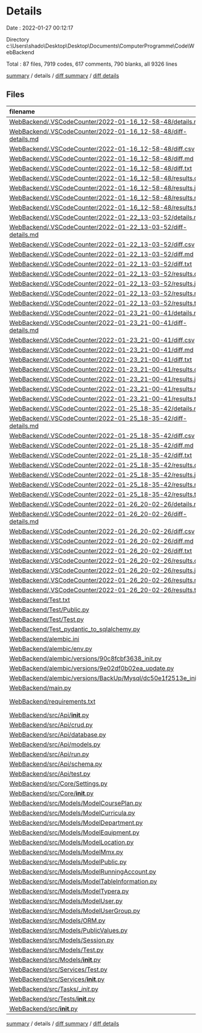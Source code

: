 # Details

Date : 2022-01-27 00:12:17

Directory c:\Users\shado\Desktop\Desktop\Documents\ComputerProgramme\Code\WebBackend

Total : 87 files,  7919 codes, 617 comments, 790 blanks, all 9326 lines

[summary](results.md) / details / [diff summary](diff.md) / [diff details](diff-details.md)

## Files
| filename | language | code | comment | blank | total |
| :--- | :--- | ---: | ---: | ---: | ---: |
| [WebBackend/.VSCodeCounter/2022-01-16_12-58-48/details.md](/WebBackend/.VSCodeCounter/2022-01-16_12-58-48/details.md) | Markdown | 229 | 0 | 6 | 235 |
| [WebBackend/.VSCodeCounter/2022-01-16_12-58-48/diff-details.md](/WebBackend/.VSCodeCounter/2022-01-16_12-58-48/diff-details.md) | Markdown | 9 | 0 | 6 | 15 |
| [WebBackend/.VSCodeCounter/2022-01-16_12-58-48/diff.csv](/WebBackend/.VSCodeCounter/2022-01-16_12-58-48/diff.csv) | CSV | 2 | 0 | 0 | 2 |
| [WebBackend/.VSCodeCounter/2022-01-16_12-58-48/diff.md](/WebBackend/.VSCodeCounter/2022-01-16_12-58-48/diff.md) | Markdown | 12 | 0 | 7 | 19 |
| [WebBackend/.VSCodeCounter/2022-01-16_12-58-48/diff.txt](/WebBackend/.VSCodeCounter/2022-01-16_12-58-48/diff.txt) | Django txt | 19 | 0 | 3 | 22 |
| [WebBackend/.VSCodeCounter/2022-01-16_12-58-48/results.csv](/WebBackend/.VSCodeCounter/2022-01-16_12-58-48/results.csv) | CSV | 222 | 0 | 0 | 222 |
| [WebBackend/.VSCodeCounter/2022-01-16_12-58-48/results.json](/WebBackend/.VSCodeCounter/2022-01-16_12-58-48/results.json) | JSON | 1 | 0 | 0 | 1 |
| [WebBackend/.VSCodeCounter/2022-01-16_12-58-48/results.md](/WebBackend/.VSCodeCounter/2022-01-16_12-58-48/results.md) | Markdown | 33 | 0 | 7 | 40 |
| [WebBackend/.VSCodeCounter/2022-01-16_12-58-48/results.txt](/WebBackend/.VSCodeCounter/2022-01-16_12-58-48/results.txt) | Django txt | 260 | 0 | 3 | 263 |
| [WebBackend/.VSCodeCounter/2022-01-22_13-03-52/details.md](/WebBackend/.VSCodeCounter/2022-01-22_13-03-52/details.md) | Markdown | 273 | 0 | 6 | 279 |
| [WebBackend/.VSCodeCounter/2022-01-22_13-03-52/diff-details.md](/WebBackend/.VSCodeCounter/2022-01-22_13-03-52/diff-details.md) | Markdown | 72 | 0 | 6 | 78 |
| [WebBackend/.VSCodeCounter/2022-01-22_13-03-52/diff.csv](/WebBackend/.VSCodeCounter/2022-01-22_13-03-52/diff.csv) | CSV | 65 | 0 | 0 | 65 |
| [WebBackend/.VSCodeCounter/2022-01-22_13-03-52/diff.md](/WebBackend/.VSCodeCounter/2022-01-22_13-03-52/diff.md) | Markdown | 29 | 0 | 7 | 36 |
| [WebBackend/.VSCodeCounter/2022-01-22_13-03-52/diff.txt](/WebBackend/.VSCodeCounter/2022-01-22_13-03-52/diff.txt) | Django txt | 99 | 0 | 3 | 102 |
| [WebBackend/.VSCodeCounter/2022-01-22_13-03-52/results.csv](/WebBackend/.VSCodeCounter/2022-01-22_13-03-52/results.csv) | CSV | 266 | 0 | 0 | 266 |
| [WebBackend/.VSCodeCounter/2022-01-22_13-03-52/results.json](/WebBackend/.VSCodeCounter/2022-01-22_13-03-52/results.json) | JSON | 1 | 0 | 0 | 1 |
| [WebBackend/.VSCodeCounter/2022-01-22_13-03-52/results.md](/WebBackend/.VSCodeCounter/2022-01-22_13-03-52/results.md) | Markdown | 39 | 0 | 7 | 46 |
| [WebBackend/.VSCodeCounter/2022-01-22_13-03-52/results.txt](/WebBackend/.VSCodeCounter/2022-01-22_13-03-52/results.txt) | Django txt | 310 | 0 | 3 | 313 |
| [WebBackend/.VSCodeCounter/2022-01-23_21-00-41/details.md](/WebBackend/.VSCodeCounter/2022-01-23_21-00-41/details.md) | Markdown | 61 | 0 | 6 | 67 |
| [WebBackend/.VSCodeCounter/2022-01-23_21-00-41/diff-details.md](/WebBackend/.VSCodeCounter/2022-01-23_21-00-41/diff-details.md) | Markdown | 258 | 0 | 6 | 264 |
| [WebBackend/.VSCodeCounter/2022-01-23_21-00-41/diff.csv](/WebBackend/.VSCodeCounter/2022-01-23_21-00-41/diff.csv) | CSV | 251 | 0 | 0 | 251 |
| [WebBackend/.VSCodeCounter/2022-01-23_21-00-41/diff.md](/WebBackend/.VSCodeCounter/2022-01-23_21-00-41/diff.md) | Markdown | 39 | 0 | 7 | 46 |
| [WebBackend/.VSCodeCounter/2022-01-23_21-00-41/diff.txt](/WebBackend/.VSCodeCounter/2022-01-23_21-00-41/diff.txt) | Django txt | 295 | 0 | 3 | 298 |
| [WebBackend/.VSCodeCounter/2022-01-23_21-00-41/results.csv](/WebBackend/.VSCodeCounter/2022-01-23_21-00-41/results.csv) | CSV | 54 | 0 | 0 | 54 |
| [WebBackend/.VSCodeCounter/2022-01-23_21-00-41/results.json](/WebBackend/.VSCodeCounter/2022-01-23_21-00-41/results.json) | JSON | 1 | 0 | 0 | 1 |
| [WebBackend/.VSCodeCounter/2022-01-23_21-00-41/results.md](/WebBackend/.VSCodeCounter/2022-01-23_21-00-41/results.md) | Markdown | 32 | 0 | 7 | 39 |
| [WebBackend/.VSCodeCounter/2022-01-23_21-00-41/results.txt](/WebBackend/.VSCodeCounter/2022-01-23_21-00-41/results.txt) | Django txt | 91 | 0 | 3 | 94 |
| [WebBackend/.VSCodeCounter/2022-01-25_18-35-42/details.md](/WebBackend/.VSCodeCounter/2022-01-25_18-35-42/details.md) | Markdown | 77 | 0 | 6 | 83 |
| [WebBackend/.VSCodeCounter/2022-01-25_18-35-42/diff-details.md](/WebBackend/.VSCodeCounter/2022-01-25_18-35-42/diff-details.md) | Markdown | 60 | 0 | 6 | 66 |
| [WebBackend/.VSCodeCounter/2022-01-25_18-35-42/diff.csv](/WebBackend/.VSCodeCounter/2022-01-25_18-35-42/diff.csv) | CSV | 53 | 0 | 0 | 53 |
| [WebBackend/.VSCodeCounter/2022-01-25_18-35-42/diff.md](/WebBackend/.VSCodeCounter/2022-01-25_18-35-42/diff.md) | Markdown | 28 | 0 | 7 | 35 |
| [WebBackend/.VSCodeCounter/2022-01-25_18-35-42/diff.txt](/WebBackend/.VSCodeCounter/2022-01-25_18-35-42/diff.txt) | Django txt | 86 | 0 | 3 | 89 |
| [WebBackend/.VSCodeCounter/2022-01-25_18-35-42/results.csv](/WebBackend/.VSCodeCounter/2022-01-25_18-35-42/results.csv) | CSV | 70 | 0 | 0 | 70 |
| [WebBackend/.VSCodeCounter/2022-01-25_18-35-42/results.json](/WebBackend/.VSCodeCounter/2022-01-25_18-35-42/results.json) | JSON | 1 | 0 | 0 | 1 |
| [WebBackend/.VSCodeCounter/2022-01-25_18-35-42/results.md](/WebBackend/.VSCodeCounter/2022-01-25_18-35-42/results.md) | Markdown | 36 | 0 | 7 | 43 |
| [WebBackend/.VSCodeCounter/2022-01-25_18-35-42/results.txt](/WebBackend/.VSCodeCounter/2022-01-25_18-35-42/results.txt) | Django txt | 111 | 0 | 3 | 114 |
| [WebBackend/.VSCodeCounter/2022-01-26_20-02-26/details.md](/WebBackend/.VSCodeCounter/2022-01-26_20-02-26/details.md) | Markdown | 87 | 0 | 6 | 93 |
| [WebBackend/.VSCodeCounter/2022-01-26_20-02-26/diff-details.md](/WebBackend/.VSCodeCounter/2022-01-26_20-02-26/diff-details.md) | Markdown | 35 | 0 | 6 | 41 |
| [WebBackend/.VSCodeCounter/2022-01-26_20-02-26/diff.csv](/WebBackend/.VSCodeCounter/2022-01-26_20-02-26/diff.csv) | CSV | 28 | 0 | 0 | 28 |
| [WebBackend/.VSCodeCounter/2022-01-26_20-02-26/diff.md](/WebBackend/.VSCodeCounter/2022-01-26_20-02-26/diff.md) | Markdown | 24 | 0 | 7 | 31 |
| [WebBackend/.VSCodeCounter/2022-01-26_20-02-26/diff.txt](/WebBackend/.VSCodeCounter/2022-01-26_20-02-26/diff.txt) | Django txt | 57 | 0 | 3 | 60 |
| [WebBackend/.VSCodeCounter/2022-01-26_20-02-26/results.csv](/WebBackend/.VSCodeCounter/2022-01-26_20-02-26/results.csv) | CSV | 80 | 0 | 0 | 80 |
| [WebBackend/.VSCodeCounter/2022-01-26_20-02-26/results.json](/WebBackend/.VSCodeCounter/2022-01-26_20-02-26/results.json) | JSON | 1 | 0 | 0 | 1 |
| [WebBackend/.VSCodeCounter/2022-01-26_20-02-26/results.md](/WebBackend/.VSCodeCounter/2022-01-26_20-02-26/results.md) | Markdown | 37 | 0 | 7 | 44 |
| [WebBackend/.VSCodeCounter/2022-01-26_20-02-26/results.txt](/WebBackend/.VSCodeCounter/2022-01-26_20-02-26/results.txt) | Django txt | 122 | 0 | 3 | 125 |
| [WebBackend/Test.txt](/WebBackend/Test.txt) | Django txt | 46 | 0 | 6 | 52 |
| [WebBackend/Test/Public.py](/WebBackend/Test/Public.py) | Python | 10 | 11 | 2 | 23 |
| [WebBackend/Test/Test.py](/WebBackend/Test/Test.py) | Python | 3 | 11 | 1 | 15 |
| [WebBackend/Test_pydantic_to_sqlalchemy.py](/WebBackend/Test_pydantic_to_sqlalchemy.py) | Python | 68 | 11 | 2 | 81 |
| [WebBackend/alembic.ini](/WebBackend/alembic.ini) | Ini | 80 | 0 | 23 | 103 |
| [WebBackend/alembic/env.py](/WebBackend/alembic/env.py) | Python | 38 | 41 | 15 | 94 |
| [WebBackend/alembic/versions/90c8fcbf3638_init.py](/WebBackend/alembic/versions/90c8fcbf3638_init.py) | Python | 658 | 12 | 7 | 677 |
| [WebBackend/alembic/versions/9e02df0b02ea_update.py](/WebBackend/alembic/versions/9e02df0b02ea_update.py) | Python | 12 | 12 | 7 | 31 |
| [WebBackend/alembic/versions/BackUp/Mysql/dc50e1f2513e_init.py](/WebBackend/alembic/versions/BackUp/Mysql/dc50e1f2513e_init.py) | Python | 661 | 12 | 7 | 680 |
| [WebBackend/main.py](/WebBackend/main.py) | Python | 6 | 12 | 2 | 20 |
| [WebBackend/requirements.txt](/WebBackend/requirements.txt) | pip requirements | 85 | 0 | 1 | 86 |
| [WebBackend/src/Api/__init__.py](/WebBackend/src/Api/__init__.py) | Python | 3 | 12 | 2 | 17 |
| [WebBackend/src/Api/crud.py](/WebBackend/src/Api/crud.py) | Python | 62 | 2 | 10 | 74 |
| [WebBackend/src/Api/database.py](/WebBackend/src/Api/database.py) | Python | 7 | 0 | 4 | 11 |
| [WebBackend/src/Api/models.py](/WebBackend/src/Api/models.py) | Python | 6 | 0 | 2 | 8 |
| [WebBackend/src/Api/run.py](/WebBackend/src/Api/run.py) | Python | 58 | 12 | 15 | 85 |
| [WebBackend/src/Api/schema.py](/WebBackend/src/Api/schema.py) | Python | 14 | 0 | 7 | 21 |
| [WebBackend/src/Api/test.py](/WebBackend/src/Api/test.py) | Python | 13 | 12 | 7 | 32 |
| [WebBackend/src/Core/Settings.py](/WebBackend/src/Core/Settings.py) | Python | 16 | 13 | 10 | 39 |
| [WebBackend/src/Core/__init__.py](/WebBackend/src/Core/__init__.py) | Python | 0 | 12 | 1 | 13 |
| [WebBackend/src/Models/ModelCoursePlan.py](/WebBackend/src/Models/ModelCoursePlan.py) | Python | 177 | 13 | 35 | 225 |
| [WebBackend/src/Models/ModelCurricula.py](/WebBackend/src/Models/ModelCurricula.py) | Python | 163 | 12 | 35 | 210 |
| [WebBackend/src/Models/ModelDepartment.py](/WebBackend/src/Models/ModelDepartment.py) | Python | 77 | 12 | 30 | 119 |
| [WebBackend/src/Models/ModelEquipment.py](/WebBackend/src/Models/ModelEquipment.py) | Python | 129 | 12 | 30 | 171 |
| [WebBackend/src/Models/ModelLocation.py](/WebBackend/src/Models/ModelLocation.py) | Python | 193 | 12 | 57 | 262 |
| [WebBackend/src/Models/ModelMmx.py](/WebBackend/src/Models/ModelMmx.py) | Python | 132 | 13 | 55 | 200 |
| [WebBackend/src/Models/ModelPublic.py](/WebBackend/src/Models/ModelPublic.py) | Python | 129 | 27 | 15 | 171 |
| [WebBackend/src/Models/ModelRunningAccount.py](/WebBackend/src/Models/ModelRunningAccount.py) | Python | 96 | 12 | 25 | 133 |
| [WebBackend/src/Models/ModelTableInformation.py](/WebBackend/src/Models/ModelTableInformation.py) | Python | 91 | 12 | 30 | 133 |
| [WebBackend/src/Models/ModelTypera.py](/WebBackend/src/Models/ModelTypera.py) | Python | 75 | 12 | 30 | 117 |
| [WebBackend/src/Models/ModelUser.py](/WebBackend/src/Models/ModelUser.py) | Python | 174 | 13 | 51 | 238 |
| [WebBackend/src/Models/ModelUserGroup.py](/WebBackend/src/Models/ModelUserGroup.py) | Python | 42 | 11 | 17 | 70 |
| [WebBackend/src/Models/ORM.py](/WebBackend/src/Models/ORM.py) | Python | 459 | 167 | 49 | 675 |
| [WebBackend/src/Models/PublicValues.py](/WebBackend/src/Models/PublicValues.py) | Python | 3 | 11 | 1 | 15 |
| [WebBackend/src/Models/Session.py](/WebBackend/src/Models/Session.py) | Python | 76 | 12 | 24 | 112 |
| [WebBackend/src/Models/Test.py](/WebBackend/src/Models/Test.py) | Python | 25 | 12 | 9 | 46 |
| [WebBackend/src/Models/__init__.py](/WebBackend/src/Models/__init__.py) | Python | 13 | 12 | 1 | 26 |
| [WebBackend/src/Services/Test.py](/WebBackend/src/Services/Test.py) | Python | 0 | 11 | 1 | 12 |
| [WebBackend/src/Services/__init__.py](/WebBackend/src/Services/__init__.py) | Python | 0 | 12 | 1 | 13 |
| [WebBackend/src/Tasks/__init_.py](/WebBackend/src/Tasks/__init_.py) | Python | 0 | 11 | 1 | 12 |
| [WebBackend/src/Tests/__init__.py](/WebBackend/src/Tests/__init__.py) | Python | 0 | 11 | 1 | 12 |
| [WebBackend/src/__init__.py](/WebBackend/src/__init__.py) | Python | 3 | 12 | 1 | 16 |

[summary](results.md) / details / [diff summary](diff.md) / [diff details](diff-details.md)